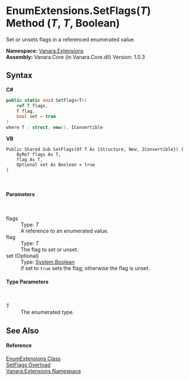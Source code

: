 # EnumExtensions.SetFlags(*T*) Method (*T*, *T*, Boolean)
 

Set or unsets flags in a referenced enumerated value.

**Namespace:**&nbsp;<a href="9abe54ff-18ce-e333-beed-30e855655381">Vanara.Extensions</a><br />**Assembly:**&nbsp;Vanara.Core (in Vanara.Core.dll) Version: 1.0.3

## Syntax

**C#**<br />
``` C#
public static void SetFlags<T>(
	ref T flags,
	T flag,
	bool set = true
)
where T : struct, new(), IConvertible

```

**VB**<br />
``` VB
Public Shared Sub SetFlags(Of T As {Structure, New, IConvertible}) ( 
	ByRef flags As T,
	flag As T,
	Optional set As Boolean = true
)
```

<br />

#### Parameters
&nbsp;<dl><dt>flags</dt><dd>Type: *T*<br />A reference to an enumerated value.</dd><dt>flag</dt><dd>Type: *T*<br />The flag to set or unset.</dd><dt>set (Optional)</dt><dd>Type: <a href="http://msdn2.microsoft.com/en-us/library/a28wyd50" target="_blank">System.Boolean</a><br />if set to `true` sets the flag; otherwise the flag is unset.</dd></dl>

#### Type Parameters
&nbsp;<dl><dt>T</dt><dd>The enumerated type.</dd></dl>

## See Also


#### Reference
<a href="42c3c3f8-1676-a911-01bf-74e8ddc5f4bc">EnumExtensions Class</a><br /><a href="40864182-d3a2-e5f0-76eb-dd555904dd2b">SetFlags Overload</a><br /><a href="9abe54ff-18ce-e333-beed-30e855655381">Vanara.Extensions Namespace</a><br />